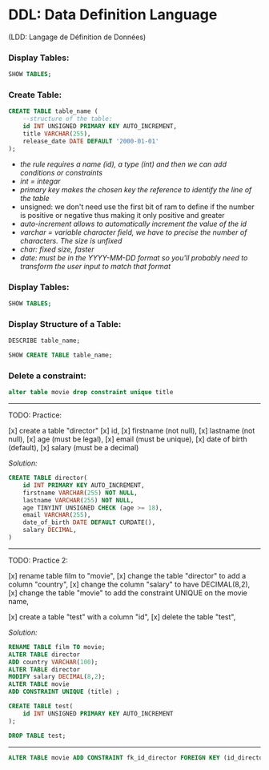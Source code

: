 # DDL: Data Definition Language

(LDD: Langage de Définition de Données)

### Display Tables:

```sql
SHOW TABLES;
```

### Create Table:

```sql
CREATE TABLE table_name (
    --structure of the table:
    id INT UNSIGNED PRIMARY KEY AUTO_INCREMENT,
    title VARCHAR(255),
    release_date DATE DEFAULT '2000-01-01'
);
```

- _the rule requires a name (id), a type (int) and then we can add conditions or constraints_
- _int = integar_
- _primary key makes the chosen key the reference to identify the line of the table_
- unsigned: we don't need use the first bit of ram to define if the number is positive or negative thus making it only positive and greater
- _auto-increment allows to automatically increment the value of the id_
- _varchar = variable character field, we have to precise the number of characters. The size is unfixed_
- _char: fixed size, faster_
- _date: must be in the YYYY-MM-DD format so you'll probably need to transform the user input to match that format_

### Display Tables:

```sql
SHOW TABLES;
```

### Display Structure of a Table:

```sql
DESCRIBE table_name;
```

```sql
SHOW CREATE TABLE table_name;
```

### Delete a constraint:

```sql
alter table movie drop constraint unique title
```

---

TODO:
Practice:

[x] create a table "director"
[x] id,
[x] firstname (not null),
[x] lastname (not null),
[x] age (must be legal),
[x] email (must be unique),
[x] date of birth (default),
[x] salary (must be a decimal)

_Solution:_

```sql
CREATE TABLE director(
    id INT PRIMARY KEY AUTO_INCREMENT,
    firstname VARCHAR(255) NOT NULL,
    lastname VARCHAR(255) NOT NULL,
    age TINYINT UNSIGNED CHECK (age >= 18),
    email VARCHAR(255),
    date_of_birth DATE DEFAULT CURDATE(),
    salary DECIMAL,
)
```

---

TODO:
Practice 2:

[x] rename table film to "movie",
[x] change the table "director" to add a column "country",
[x] change the column "salary" to have DECIMAL(8,2),
[x] change the table "movie" to add the constraint UNIQUE on the movie name,

[x] create a table "test" with a column "id",
[x] delete the table "test",

_Solution:_

```sql
RENAME TABLE film TO movie;
ALTER TABLE director
ADD country VARCHAR(100);
ALTER TABLE director
MODIFY salary DECIMAL(8,2);
ALTER TABLE movie
ADD CONSTRAINT UNIQUE (title) ;
```

```sql
CREATE TABLE test(
    id INT UNSIGNED PRIMARY KEY AUTO_INCREMENT
);
```

```sql
DROP TABLE test;
```

---

```sql
ALTER TABLE movie ADD CONSTRAINT fk_id_director FOREIGN KEY (id_director) REFERENCES director (id);
```
